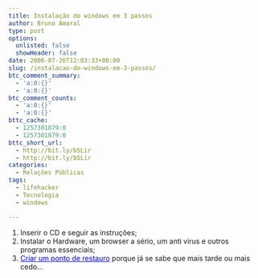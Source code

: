 ```yaml
---
title: Instalação do windows em 3 passos
author: Bruno Amaral
type: post
options:
  unlisted: false
  showHeader: false
date: 2006-07-26T12:03:33+00:00
slug: /instalacao-do-windows-em-3-passos/
btc_comment_summary:
  - 'a:0:{}'
  - 'a:0:{}'
btc_comment_counts:
  - 'a:0:{}'
  - 'a:0:{}'
bttc_cache:
  - 1257301879:0
  - 1257301879:0
bttc_short_url:
  - http://bit.ly/b5Lir
  - http://bit.ly/b5Lir
categories:
  - Relações Públicas
tags:
  - lifehacker
  - Tecnologia
  - windows

---
```

  1. Inserir o CD e seguir as instruções;
  2. Instalar o Hardware, um browser a sério, um anti virus e outros programas essenciais;
  3. <a title="programas - acessórios - ferramentas de sistema - restauro do sistema" style="color: blue" href="http://www.microsoft.com/windowsxp/using/setup/learnmore/tips/kimsey1.mspx">Criar um ponto de restauro</a> porque já se sabe que mais tarde ou mais cedo&#8230;